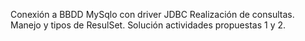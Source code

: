 Conexión a BBDD MySqlo con driver JDBC
Realización de consultas.
Manejo y tipos de ResulSet.
Solución actividades propuestas 1 y 2.
